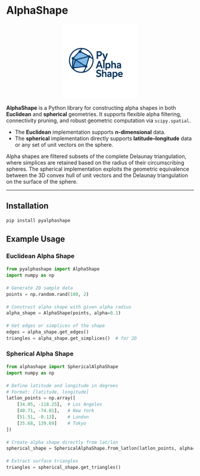 # AlphaShape

<p align="center">
  <img src="logo.png" alt="AlphaShape Logo" width="200"/>
</p>


**AlphaShape** is a Python library for constructing alpha shapes in both  
**Euclidean** and **spherical** geometries. It supports flexible alpha filtering,  
connectivity pruning, and robust geometric computation via `scipy.spatial`.

- The **Euclidean** implementation supports **n-dimensional** data.
- The **spherical** implementation directly supports **latitude–longitude** data or any set of unit vectors on the sphere.

Alpha shapes are filtered subsets of the complete Delaunay triangulation, where simplices are retained based on the radius of their circumscribing spheres. The spherical implementation exploits the geometric equivalence between the 3D convex hull of unit vectors and the Delaunay triangulation on the surface of the sphere.

---
## Installation

```bash
pip install pyalphashape
```

## Example Usage

### Euclidean Alpha Shape

```python
from pyalphashape import AlphaShape
import numpy as np

# Generate 2D sample data
points = np.random.rand(100, 2)

# Construct alpha shape with given alpha radius
alpha_shape = AlphaShape(points, alpha=0.1)

# Get edges or simplices of the shape
edges = alpha_shape.get_edges()
triangles = alpha_shape.get_simplices()  # for 2D
```

### Spherical Alpha Shape
```python
from alphashape import SphericalAlphaShape
import numpy as np

# Define latitude and longitude in degrees
# Format: [latitude, longitude]
latlon_points = np.array([
    [34.05, -118.25],  # Los Angeles
    [40.71, -74.01],   # New York
    [51.51, -0.13],    # London
    [35.68, 139.69]    # Tokyo
])

# Create alpha shape directly from lat/lon
spherical_shape = SphericalAlphaShape.from_latlon(latlon_points, alpha=0.5)

# Extract surface triangles
triangles = spherical_shape.get_triangles()
```